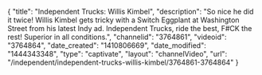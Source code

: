 {
    "title": "Independent Trucks: Willis Kimbel",
    "description": "So nice he did it twice! Willis Kimbel gets tricky with a Switch Eggplant at Washington Street from his latest Indy ad. Independent Trucks, ride the best, F#CK the rest! Superior in all conditions.",
    "channelid": "3764861",
    "videoid": "3764864",
    "date_created": "1410806669",
    "date_modified": "1444343348",
    "type": "captivate",
    "layout": "channelVideo",
    "url": "\/independent\/independent-trucks-willis-kimbel\/3764861-3764864"
}